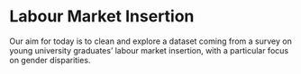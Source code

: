 # Labour Market Insertion
Our aim for today is to clean and explore a dataset coming from a survey on young university graduates’ labour market insertion, with a particular focus on gender disparities.
